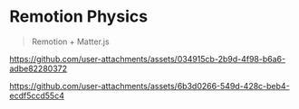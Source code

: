 # Remotion Physics

> Remotion + Matter.js


https://github.com/user-attachments/assets/034915cb-2b9d-4f98-b6a6-adbe82280372



https://github.com/user-attachments/assets/6b3d0266-549d-428c-beb4-ecdf5ccd55c4

